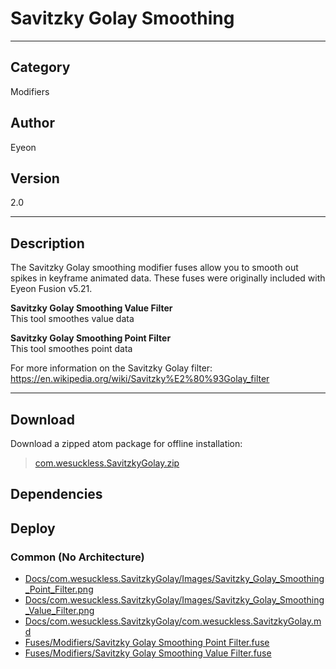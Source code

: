# Savitzky Golay Smoothing
___

## Category
Modifiers

## Author
Eyeon

## Version
2.0

___

## Description
<p>The Savitzky Golay smoothing modifier fuses allow you to smooth out spikes in keyframe animated data. These fuses were originally included with Eyeon Fusion v5.21.</p>

<p><b>Savitzky Golay Smoothing Value Filter</b><br>
This tool smoothes value data</p>

<p><b>Savitzky Golay Smoothing Point Filter</b><br>
This tool smoothes point data</p>

<p>For more information on the Savitzky Golay filter:<br>
<a href="https://en.wikipedia.org/wiki/Savitzky%E2%80%93Golay_filter">https://en.wikipedia.org/wiki/Savitzky%E2%80%93Golay_filter</a>

___

## Download

Download a zipped atom package for offline installation:
> [com.wesuckless.SavitzkyGolay.zip](https://gitlab.com/WeSuckLess/Reactor/-/archive/master/Reactor-master.zip?path=Atoms/com.wesuckless.SavitzkyGolay)  

## Dependencies

## Deploy

### Common (No Architecture)

<ul>
<li><a href="https://gitlab.com/WeSuckLess/Reactor/-/blob/master/Atoms/com.wesuckless.SavitzkyGolay/Docs/com.wesuckless.SavitzkyGolay/Images/Savitzky_Golay_Smoothing_Point_Filter.png?ref_type=heads">Docs/com.wesuckless.SavitzkyGolay/Images/Savitzky_Golay_Smoothing_Point_Filter.png</a></li>
<li><a href="https://gitlab.com/WeSuckLess/Reactor/-/blob/master/Atoms/com.wesuckless.SavitzkyGolay/Docs/com.wesuckless.SavitzkyGolay/Images/Savitzky_Golay_Smoothing_Value_Filter.png?ref_type=heads">Docs/com.wesuckless.SavitzkyGolay/Images/Savitzky_Golay_Smoothing_Value_Filter.png</a></li>
<li><a href="https://gitlab.com/WeSuckLess/Reactor/-/blob/master/Atoms/com.wesuckless.SavitzkyGolay/Docs/com.wesuckless.SavitzkyGolay/com.wesuckless.SavitzkyGolay.md?ref_type=heads">Docs/com.wesuckless.SavitzkyGolay/com.wesuckless.SavitzkyGolay.md</a></li>
<li><a href="https://gitlab.com/WeSuckLess/Reactor/-/blob/master/Atoms/com.wesuckless.SavitzkyGolay/Fuses/Modifiers/Savitzky Golay Smoothing Point Filter.fuse?ref_type=heads">Fuses/Modifiers/Savitzky Golay Smoothing Point Filter.fuse</a></li>
<li><a href="https://gitlab.com/WeSuckLess/Reactor/-/blob/master/Atoms/com.wesuckless.SavitzkyGolay/Fuses/Modifiers/Savitzky Golay Smoothing Value Filter.fuse?ref_type=heads">Fuses/Modifiers/Savitzky Golay Smoothing Value Filter.fuse</a></li>
</ul>
